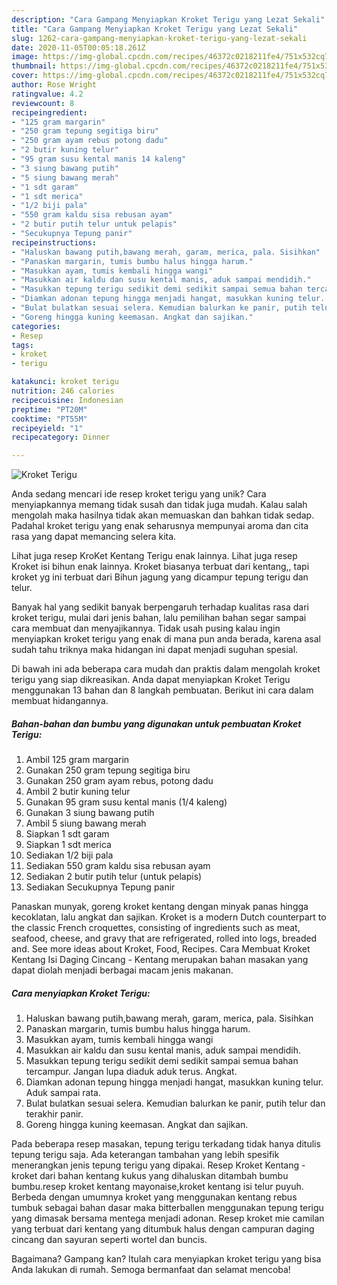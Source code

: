 ```yaml
---
description: "Cara Gampang Menyiapkan Kroket Terigu yang Lezat Sekali"
title: "Cara Gampang Menyiapkan Kroket Terigu yang Lezat Sekali"
slug: 1262-cara-gampang-menyiapkan-kroket-terigu-yang-lezat-sekali
date: 2020-11-05T00:05:18.261Z
image: https://img-global.cpcdn.com/recipes/46372c0218211fe4/751x532cq70/kroket-terigu-foto-resep-utama.jpg
thumbnail: https://img-global.cpcdn.com/recipes/46372c0218211fe4/751x532cq70/kroket-terigu-foto-resep-utama.jpg
cover: https://img-global.cpcdn.com/recipes/46372c0218211fe4/751x532cq70/kroket-terigu-foto-resep-utama.jpg
author: Rose Wright
ratingvalue: 4.2
reviewcount: 8
recipeingredient:
- "125 gram margarin"
- "250 gram tepung segitiga biru"
- "250 gram ayam rebus potong dadu"
- "2 butir kuning telur"
- "95 gram susu kental manis 14 kaleng"
- "3 siung bawang putih"
- "5 siung bawang merah"
- "1 sdt garam"
- "1 sdt merica"
- "1/2 biji pala"
- "550 gram kaldu sisa rebusan ayam"
- "2 butir putih telur untuk pelapis"
- "Secukupnya Tepung panir"
recipeinstructions:
- "Haluskan bawang putih,bawang merah, garam, merica, pala. Sisihkan"
- "Panaskan margarin, tumis bumbu halus hingga harum."
- "Masukkan ayam, tumis kembali hingga wangi"
- "Masukkan air kaldu dan susu kental manis, aduk sampai mendidih."
- "Masukkan tepung terigu sedikit demi sedikit sampai semua bahan tercampur. Jangan lupa diaduk aduk terus. Angkat."
- "Diamkan adonan tepung hingga menjadi hangat, masukkan kuning telur. Aduk sampai rata."
- "Bulat bulatkan sesuai selera. Kemudian balurkan ke panir, putih telur dan terakhir panir."
- "Goreng hingga kuning keemasan. Angkat dan sajikan."
categories:
- Resep
tags:
- kroket
- terigu

katakunci: kroket terigu 
nutrition: 246 calories
recipecuisine: Indonesian
preptime: "PT20M"
cooktime: "PT55M"
recipeyield: "1"
recipecategory: Dinner

---
```



![Kroket Terigu](https://img-global.cpcdn.com/recipes/46372c0218211fe4/751x532cq70/kroket-terigu-foto-resep-utama.jpg)

Anda sedang mencari ide resep kroket terigu yang unik? Cara menyiapkannya memang tidak susah dan tidak juga mudah. Kalau salah mengolah maka hasilnya tidak akan memuaskan dan bahkan tidak sedap. Padahal kroket terigu yang enak seharusnya mempunyai aroma dan cita rasa yang dapat memancing selera kita.

Lihat juga resep KroKet Kentang Terigu enak lainnya. Lihat juga resep Kroket isi bihun enak lainnya. Kroket biasanya terbuat dari kentang,, tapi kroket yg ini terbuat dari Bihun jagung yang dicampur tepung terigu dan telur.

Banyak hal yang sedikit banyak berpengaruh terhadap kualitas rasa dari kroket terigu, mulai dari jenis bahan, lalu pemilihan bahan segar sampai cara membuat dan menyajikannya. Tidak usah pusing kalau ingin menyiapkan kroket terigu yang enak di mana pun anda berada, karena asal sudah tahu triknya maka hidangan ini dapat menjadi suguhan spesial.


Di bawah ini ada beberapa cara mudah dan praktis dalam mengolah kroket terigu yang siap dikreasikan. Anda dapat menyiapkan Kroket Terigu menggunakan 13 bahan dan 8 langkah pembuatan. Berikut ini cara dalam membuat hidangannya.

<!--inarticleads1-->

##### Bahan-bahan dan bumbu yang digunakan untuk pembuatan Kroket Terigu:

1. Ambil 125 gram margarin
1. Gunakan 250 gram tepung segitiga biru
1. Gunakan 250 gram ayam rebus, potong dadu
1. Ambil 2 butir kuning telur
1. Gunakan 95 gram susu kental manis (1/4 kaleng)
1. Gunakan 3 siung bawang putih
1. Ambil 5 siung bawang merah
1. Siapkan 1 sdt garam
1. Siapkan 1 sdt merica
1. Sediakan 1/2 biji pala
1. Sediakan 550 gram kaldu sisa rebusan ayam
1. Sediakan 2 butir putih telur (untuk pelapis)
1. Sediakan Secukupnya Tepung panir


Panaskan munyak, goreng kroket kentang dengan minyak panas hingga kecoklatan, lalu angkat dan sajikan. Kroket is a modern Dutch counterpart to the classic French croquettes, consisting of ingredients such as meat, seafood, cheese, and gravy that are refrigerated, rolled into logs, breaded and. See more ideas about Kroket, Food, Recipes. Cara Membuat Kroket Kentang Isi Daging Cincang - Kentang merupakan bahan masakan yang dapat diolah menjadi berbagai macam jenis makanan. 

<!--inarticleads2-->

##### Cara menyiapkan Kroket Terigu:

1. Haluskan bawang putih,bawang merah, garam, merica, pala. Sisihkan
1. Panaskan margarin, tumis bumbu halus hingga harum.
1. Masukkan ayam, tumis kembali hingga wangi
1. Masukkan air kaldu dan susu kental manis, aduk sampai mendidih.
1. Masukkan tepung terigu sedikit demi sedikit sampai semua bahan tercampur. Jangan lupa diaduk aduk terus. Angkat.
1. Diamkan adonan tepung hingga menjadi hangat, masukkan kuning telur. Aduk sampai rata.
1. Bulat bulatkan sesuai selera. Kemudian balurkan ke panir, putih telur dan terakhir panir.
1. Goreng hingga kuning keemasan. Angkat dan sajikan.


Pada beberapa resep masakan, tepung terigu terkadang tidak hanya ditulis tepung terigu saja. Ada keterangan tambahan yang lebih spesifik menerangkan jenis tepung terigu yang dipakai. Resep Kroket Kentang - kroket dari bahan kentang kukus yang dihaluskan ditambah bumbu bumbu.resep kroket kentang mayonaise,kroket kentang isi telur puyuh. Berbeda dengan umumnya kroket yang menggunakan kentang rebus tumbuk sebagai bahan dasar maka bitterballen menggunakan tepung terigu yang dimasak bersama mentega menjadi adonan. Resep kroket mie camilan yang terbuat dari kentang yang ditumbuk halus dengan campuran daging cincang dan sayuran seperti wortel dan buncis. 

Bagaimana? Gampang kan? Itulah cara menyiapkan kroket terigu yang bisa Anda lakukan di rumah. Semoga bermanfaat dan selamat mencoba!
